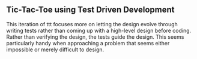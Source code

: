 Tic-Tac-Toe using Test Driven Development
---------------------------------------------------

This iteration of ttt focuses more on letting the design evolve through writing tests rather than coming up with a high-level design before coding. Rather than verifying the design, the tests guide the design. This seems particularly handy when approaching a problem that seems either impossible or merely difficult to design.
